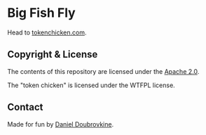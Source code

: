 # Big Fish Fly

Head to [tokenchicken.com](http://tokenchicken.com).

## Copyright & License

The contents of this repository are licensed under the [Apache 2.0](http://www.apache.org/licenses/LICENSE-2.0.html).

The "token chicken" is licensed under the WTFPL license.

## Contact

Made for fun by [Daniel Doubrovkine](https://twitter.com/dblockdotorg).

